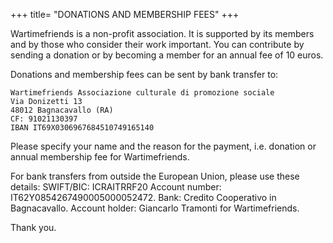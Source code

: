 +++
title= "DONATIONS AND MEMBERSHIP FEES"
+++

Wartimefriends is a non-profit association. 
It is supported by its members and by those who consider their work important. You can contribute by sending a donation or by becoming a member for an annual fee of 10 euros.
 
Donations and membership fees can be sent by bank transfer to:

    Wartimefriends Associazione culturale di promozione sociale
    Via Donizetti 13
    48012 Bagnacavallo (RA)
    CF: 91021130397
    IBAN IT69X0306967684510749165140

Please specify your name and the reason for the payment, i.e. donation or annual membership fee for Wartimefriends.

For bank transfers from outside the European Union, please use these details:
SWIFT/BIC:  ICRAITRRF20
Account number: IT62Y0854267490005000052472. 
Bank: Credito Cooperativo in Bagnacavallo. 
Account holder: Giancarlo Tramonti for Wartimefriends.

Thank you.